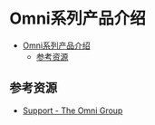 # Omni系列产品介绍

<!--ts-->
* [Omni系列产品介绍](#omni系列产品介绍)
   * [参考资源](#参考资源)

<!-- Created by https://github.com/ekalinin/github-markdown-toc -->
<!-- Added by: runner, at: Sat Jul 16 11:25:00 UTC 2022 -->

<!--te-->

## 参考资源

- [Support - The Omni Group](https://support.omnigroup.com/manuals/)